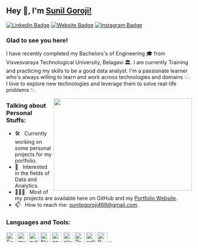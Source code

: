 ## Hey 👋, I'm [Sunil Goroji!](https://github.com/sunilg-1)

[![Linkedin Badge](https://img.shields.io/badge/-LinkedIn-0e76a8?style=flat-square&logo=Linkedin&logoColor=white)](https://www.linkedin.com/in/sunilgoroji/)
[![Website Badge](https://img.shields.io/badge/Website-3b5998?style=flat-square&logo=google-chrome&logoColor=white)](https://sunilg-1.github.io/)
[![Instagram Badge](https://img.shields.io/badge/-Instagram-e4405f?style=flat-square&logo=Instagram&logoColor=white)](https://www.instagram.com/sunil_g_1/)


### Glad to see you here!

I have recently completed my Bachelors's of Engineering 🎓 from Visvesvaraya Technological University, Belagavi 🏛. I am currently Training and practicing my skills to be a good data analyst. I'm a passionate learner who's always willing to learn and work across technologies and domains 💡. I love to explore new technologies and leverage them to solve real-life problems ✨.



<img align="right" height="250" width="375" alt="" src="https://i.pinimg.com/originals/fc/71/63/fc71635c7f1b09ed30413f59bb749582.gif" />

### Talking about Personal Stuffs:

- 🛠 &nbsp; Currently working on some personal projects for my portfolio.
- 🚀 &nbsp; Interested in the fields of Data and Analytics.
- 👨🏻‍💻 &nbsp; Most of my projects are available here on GitHub and my [Portfolio Website](https://sunilg-1.github.io/).
- 📫 &nbsp; How to reach me: sunilpgoroji469@gmail.com.

### Languages and Tools:

<!-- <code><img height="27" src="https://cdn-icons-png.flaticon.com/512/732/732220.png" alt="Excel"></code>
<code><img height="27" src="https://img.shields.io/badge/MySQL-005C84?style=for-the-badge&logo=mysql&logoColor=white" alt="mysql"></code>
<code><img height="27" src="https://img.shields.io/badge/Python-FFD43B?style=for-the-badge&logo=python&logoColor=blue" alt="python"></code>
<code><img height="27" src="https://img.shields.io/badge/Numpy-777BB4?style=for-the-badge&logo=numpy&logoColor=white" alt="NumPy"></code>
<code><img height="27" src="https://img.shields.io/badge/Pandas-2C2D72?style=for-the-badge&logo=pandas&logoColor=white" alt="pandas"></code>
<code><img height="27" src="https://img.shields.io/badge/Plotly-239120?style=for-the-badge&logo=plotly&logoColor=white" alt="plotly"></code>
<code><img height="27" src="https://img.shields.io/badge/Tableau-E97627?style=for-the-badge&logo=Tableau&logoColor=white" alt= "Tableau"></code>
<code><img height="27" src="https://img.shields.io/badge/SQLite-07405E?style=for-the-badge&logo=sqlite&logoColor=white" alt="sqlite"></code>
<code><img height="27" src="https://img.shields.io/badge/R-276DC3?style=for-the-badge&logo=r&logoColor=white" alt="R"></code> .. -->

<img height="27" src="https://cdn-icons-png.flaticon.com/512/732/732220.png" alt="Excel">
<img height="27" src="https://img.shields.io/badge/MySQL-005C84?style=for-the-badge&logo=mysql&logoColor=white" alt="mysql">
<img height="27" src="https://img.shields.io/badge/Python-FFD43B?style=for-the-badge&logo=python&logoColor=blue" alt="python">
<img height="27" src="https://img.shields.io/badge/Numpy-777BB4?style=for-the-badge&logo=numpy&logoColor=white" alt="NumPy">
<img height="27" src="https://img.shields.io/badge/Pandas-2C2D72?style=for-the-badge&logo=pandas&logoColor=white" alt="pandas">
<img height="27" src="https://img.shields.io/badge/Plotly-239120?style=for-the-badge&logo=plotly&logoColor=white" alt="plotly">
<img height="27" src="https://img.shields.io/badge/Tableau-E97627?style=for-the-badge&logo=Tableau&logoColor=white" alt= "Tableau">
<img height="27" src="https://img.shields.io/badge/SQLite-07405E?style=for-the-badge&logo=sqlite&logoColor=white" alt="sqlite">
<img height="27" src="https://img.shields.io/badge/R-276DC3?style=for-the-badge&logo=r&logoColor=white" alt="R"> ..
